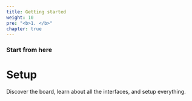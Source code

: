 ```yaml
---
title: Getting started
weight: 10
pre: "<b>1. </b>"
chapter: true
---
```


### Start from here

# Setup

Discover the board, learn about all the interfaces, and setup everything.
